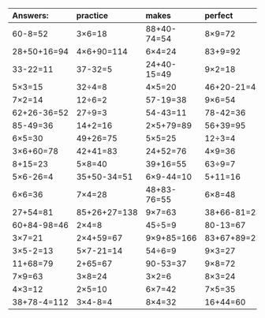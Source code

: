 | Answers: | practice | makes | perfect | ! |
| :--- | :--- | :--- | :--- | :--- |
| 60-8=52 | 3×6=18 | 88+40-74=54 | 8×9=72 | 6×9=54 | 
| 28+50+16=94 | 4×6+90=114 | 6×4=24 | 83+9=92 | 68-38=30 | 
| 33-22=11 | 37-32=5 | 24+40-15=49 | 9×2=18 | 56÷7=8 | 
| 5×3=15 | 32÷4=8 | 4×5=20 | 46+20-21=45 | 76+4=80 | 
| 7×2=14 | 12÷6=2 | 57-19=38 | 9×6=54 | 12+36=48 | 
| 62+26-36=52 | 27÷9=3 | 54-43=11 | 78-42=36 | 1×8=8 | 
| 85-49=36 | 14+2=16 | 2×5+79=89 | 56+39=95 | 42+48=90 | 
| 6×5=30 | 49+26=75 | 5×5=25 | 12÷3=4 | 8÷4=2 | 
| 3×6+60=78 | 42+41=83 | 24+52=76 | 4×9=36 | 6×2=12 | 
| 8+15=23 | 5×8=40 | 39+16=55 | 63÷9=7 | 5×7=35 | 
| 5×6-26=4 | 35+50-34=51 | 6×9-44=10 | 5+11=16 | 28+8=36 | 
| 6×6=36 | 7×4=28 | 48+83-76=55 | 6×8=48 | 80-62=18 | 
| 27+54=81 | 85+26+27=138 | 9×7=63 | 38+66-81=23 | 36-9=27 | 
| 60+84-98=46 | 2×4=8 | 45÷5=9 | 80-13=67 | 87+54+15=156 | 
| 3×7=21 | 2×4+59=67 | 9×9+85=166 | 83+67+89=239 | 4×8=32 | 
| 3×5-2=13 | 5×7-21=14 | 54÷6=9 | 9×3=27 | 8÷2=4 | 
| 11+68=79 | 2+65=67 | 90-53=37 | 9×8=72 | 28+22=50 | 
| 7×9=63 | 3×8=24 | 3×2=6 | 8×3=24 | 78-30=48 | 
| 4×3=12 | 2×5=10 | 6×7=42 | 7×5=35 | 71+38-28=81 | 
| 38+78-4=112 | 3×4-8=4 | 8×4=32 | 16+44=60 | 33-15=18 | 
